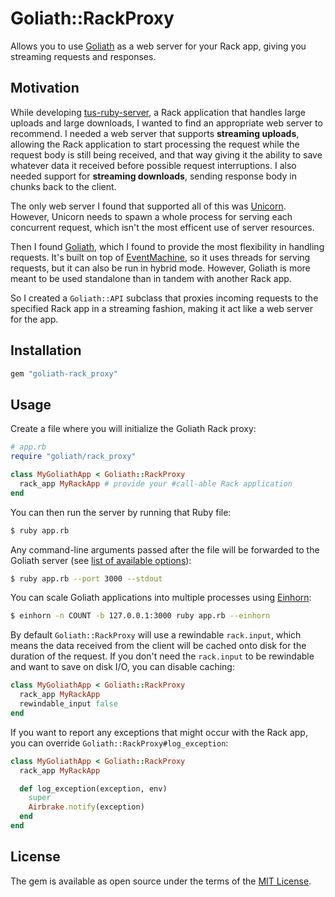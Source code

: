 # Goliath::RackProxy

Allows you to use [Goliath] as a web server for your Rack app, giving you streaming requests and responses.

## Motivation

While developing [tus-ruby-server], a Rack application that handles large
uploads and large downloads, I wanted to find an appropriate web server to
recommend. I needed a web server that supports **streaming uploads**, allowing
the Rack application to start processing the request while the request body is
still being received, and that way giving it the ability to save whatever data
it received before possible request interruptions. I also needed support for
**streaming downloads**, sending response body in chunks back to the client.

The only web server I found that supported all of this was [Unicorn]. However,
Unicorn needs to spawn a whole process for serving each concurrent request,
which isn't the most efficent use of server resources.

Then I found [Goliath], which I found to provide the most flexibility in
handling requests. It's built on top of [EventMachine], so it uses threads for
serving requests, but it can also be run in hybrid mode. However, Goliath is
more meant to be used standalone than in tandem with another Rack app.

So I created a `Goliath::API` subclass that proxies incoming requests to the
specified Rack app in a streaming fashion, making it act like a web server for
the app.

## Installation

```rb
gem "goliath-rack_proxy"
```

## Usage

Create a file where you will initialize the Goliath Rack proxy:

```rb
# app.rb
require "goliath/rack_proxy"

class MyGoliathApp < Goliath::RackProxy
  rack_app MyRackApp # provide your #call-able Rack application
end
```

You can then run the server by running that Ruby file:

```sh
$ ruby app.rb
```

Any command-line arguments passed after the file will be forwarded to the
Goliath server (see [list of available options][goliath server options]):

```sh
$ ruby app.rb --port 3000 --stdout
```

You can scale Goliath applications into multiple processes using [Einhorn]:

```sh
$ einhorn -n COUNT -b 127.0.0.1:3000 ruby app.rb --einhorn
```

By default `Goliath::RackProxy` will use a rewindable `rack.input`, which means
the data received from the client will be cached onto disk for the duration of
the request. If you don't need the `rack.input` to be rewindable and want to
save on disk I/O, you can disable caching:

```rb
class MyGoliathApp < Goliath::RackProxy
  rack_app MyRackApp
  rewindable_input false
end
```

If you want to report any exceptions that might occur with the Rack app, you can
override `Goliath::RackProxy#log_exception`:

```rb
class MyGoliathApp < Goliath::RackProxy
  rack_app MyRackApp

  def log_exception(exception, env)
    super
    Airbrake.notify(exception)
  end
end
```

## License

The gem is available as open source under the terms of the [MIT License](http://opensource.org/licenses/MIT).

[Goliath]: https://github.com/postrank-labs/goliath
[EventMachine]: https://github.com/eventmachine/eventmachine
[tus-ruby-server]: https://github.com/janko-m/tus-ruby-server
[Unicorn]: https://github.com/defunkt/unicorn
[goliath server options]: https://github.com/postrank-labs/goliath/wiki/Server
[Einhorn]: https://github.com/stripe/einhorn
